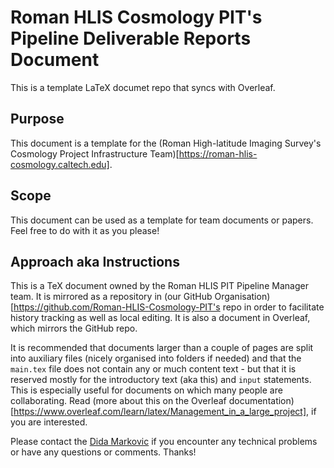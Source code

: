 # Roman HLIS Cosmology PIT's Pipeline Deliverable Reports Document

This is a template LaTeX documet repo that syncs with Overleaf.

## Purpose

This document is a template for the (Roman High-latitude Imaging Survey's Cosmology Project Infrastructure Team)[https://roman-hlis-cosmology.caltech.edu]. 

## Scope

This document can be used as a template for team documents or papers. Feel free to do with it as you please! 

## Approach aka Instructions

This is a TeX document owned by the Roman HLIS PIT Pipeline Manager team. It is mirrored as a repository in (our GitHub Organisation)[https://github.com/Roman-HLIS-Cosmology-PIT's repo in order to facilitate history tracking as well as local editing. It is also a document in Overleaf, which mirrors the GitHub repo.

It is recommended that documents larger than a couple of pages are split into auxiliary files (nicely organised into folders if needed) and that the `main.tex` file does not contain any or much content text - but that it is reserved mostly for the introductory text (aka this) and `input` statements. This is especially useful for documents on which many people are collaborating. Read (more about this on the Overleaf documentation)[https://www.overleaf.com/learn/latex/Management_in_a_large_project], if you are interested.

Please contact the [Dida Markovic](https://app.slack.com/client/T0LFK1FRC/DPXEZHAAJ) if you encounter any technical problems or have any questions or comments. Thanks!
